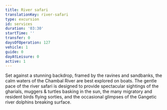 ```yaml
---
title: River safari
translationKey: river-safari
type: excursion
id: services
duration: '03:30'
startTime: ''
transfer: 0
daysOfOperation: 127
vehicle: 1
guide: 0
dayAtLeisure: 0
active: 1
---
```

Set against a stunning backdrop, framed by the ravines and sandbanks, the calm waters of the Chambal River are best explored on boats. The gentle pace of the river safari is designed to provide spectacular sightings of the gharials, muggers & turtles basking in the sun, the many migratory and resident birds flying sorties, and the occasional glimpses of the Gangetic river dolphins breaking surface.